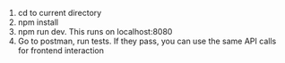 1. cd to current directory
2. npm install
3. npm run dev. This runs on localhost:8080
4. Go to postman, run tests. If they pass, you can use the same API calls for frontend interaction

